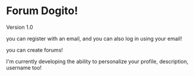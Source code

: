 # Forum Dogito!

Version 1.0

you can register with an email, and you can also log in using your email!

you can create forums!

I'm currently developing the ability to personalize your profile, description, username too!
